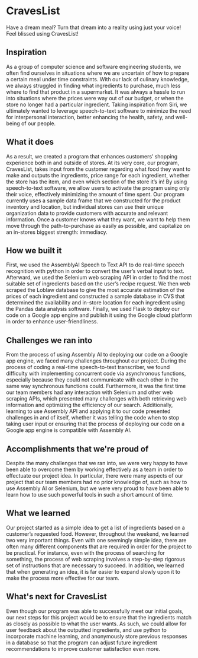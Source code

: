 # CravesList

Have a dream meal? Turn that dream into a reality using just your voice! Feel blissed using CravesList!

## Inspiration
As a group of computer science and software engineering students, we often find ourselves in situations where we are uncertain of how to prepare a certain meal under time constraints. With our lack of culinary knowledge, we always struggled in finding what ingredients to purchase, much less where to find that product in a supermarket. It was always a hassle to run into situations where the prices were way out of our budget, or when the store no longer had a particular ingredient. Taking inspiration from Siri, we ultimately wanted to leverage speech-to-text software to minimize the need for interpersonal interaction, better enhancing the health, safety, and well-being of our people.

## What it does
As a result, we created a program that enhances customers’ shopping experience both in and outside of stores. At its very core, our program, CravesList, takes input from the customer regarding what food they want to make and outputs the ingredients, price range for each ingredient, whether the store has the item, and even which section of the store it’s in! By using speech-to-text software, we allow users to activate the program using only their voice, effectively minimizing the amount of time spent. Our program currently uses a sample data frame that we constructed for the product inventory and location, but individual stores can use their unique organization data to provide customers with accurate and relevant information. Once a customer knows what they want, we want to help them move through the path-to-purchase as easily as possible, and capitalize on an in-stores biggest strength: immediacy.

## How we built it
First, we used the AssemblyAI Speech to Text API to do real-time speech recognition with python in order to convert the user’s verbal input to text. Afterward, we used the Selenium web scraping API in order to find the most suitable set of ingredients based on the user’s recipe request. We then web scraped the Loblaw database to give the most accurate estimation of the prices of each ingredient and constructed a sample database in CVS that determined the availability and in-store location for each ingredient using the Pandas data analysis software. Finally, we used Flask to deploy our code on a Google app engine and publish it using the Google cloud platform in order to enhance user-friendliness. 

## Challenges we ran into

From the process of using Assembly AI to deploying our code on a Google app engine, we faced many challenges throughout our project. During the process of coding a real-time speech-to-text transcriber, we found difficulty with implementing concurrent code via asynchronous functions, especially because they could not communicate with each other in the same way synchronous functions could. Furthermore, it was the first time our team members had any interaction with Selenium and other web scraping APIs, which presented many challenges with both retrieving web information and optimizing the efficiency of our search. Additionally, learning to use Assembly API and applying it to our code presented challenges in and of itself, whether it was telling the code when to stop taking user input or ensuring that the process of deploying our code on a Google app engine is compatible with Assembly AI. 

## Accomplishments that we're proud of

Despite the many challenges that we ran into, we were very happy to have been able to overcome them by working effectively as a team in order to effectuate our project idea. In particular, there were many aspects of our project that our team members had no prior knowledge of, such as how to use Assembly AI or Selenium, but we were very proud to have been able to learn how to use such powerful tools in such a short amount of time. 

## What we learned

Our project started as a simple idea to get a list of ingredients based on a customer’s requested food. However, throughout the weekend, we learned two very important things. Even with one seemingly simple idea, there are often many different components that are required in order for the project to be practical. For instance, even with the process of searching for something, the process of web scraping involves a step-by-step rigorous set of instructions that are necessary to succeed. In addition, we learned that when generating an idea, it is far easier to expand slowly upon it to make the process more effective for our team. 

## What's next for CravesList
Even though our program was able to successfully meet our initial goals, our next steps for this project would be to ensure that the ingredients match as closely as possible to what the user wants. As such, we could allow for user feedback about the outputted ingredients, and use python to incorporate machine learning, and anonymously store previous responses in a database so that the program can adjust future ingredient recommendations to improve customer satisfaction even more. 
